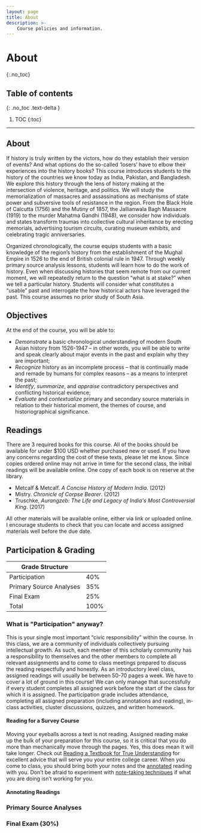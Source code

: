 ```yaml
---
layout: page
title: About
description: >-
    Course policies and information.
---
```


# About
{:.no_toc}

## Table of contents
{: .no_toc .text-delta }

1. TOC
{:toc}

---

## About
If history is truly written by the victors, how do they establish their version of events? And what options do the so-called ‘losers’ have to elbow their experiences into the history books? This course introduces students to the history of the countries we know today as India, Pakistan, and Bangladesh. We explore this history through the lens of history making at the intersection of violence, heritage, and politics. We will study the memorialization of massacres and assassinations as mechanisms of state power and subversive tools of resistance in the region. From the Black Hole of Calcutta (1756) and the Mutiny of 1857, the Jallianwala Bagh Massacre (1919) to the murder Mahatma Gandhi (1948), we consider how individuals and states transform traumas into collective cultural inheritance by erecting memorials, advertising tourism circuits, curating museum exhibits, and celebrating tragic anniversaries.

Organized chronologically, the course equips students with a basic knowledge of the region’s history from the establishment of the Mughal Empire in 1526 to the end of British colonial rule in 1947. Through weekly primary source analysis lessons, students will learn how to do the work of history. Even when discussing histories that seem remote from our current moment, we will repeatedly return to the question “what is at stake?” when we tell a particular history. Students will consider what constitutes a “usable” past and interrogate the how historical actors have leveraged the past. This course assumes no prior study of South Asia.

## Objectives  
At the end of the course, you will be able to:
- _Demonstrate_ a basic chronological understanding of modern South Asian history from 1526-1947 – in other words, you will be able to write and speak clearly about major events in the past and explain why they are important;
- _Recognize_ history as an incomplete process – that is continually made and remade by humans for complex reasons – as a means to interpret the past;
- _Identify_, _summarize_, and _appraise_ contradictory perspectives and conflicting historical evidence; 
- _Evaluate_ and _contextualize_ primary and secondary source materials in relation to their historical moment, the themes of course, and historiographical significance.

## Readings

There are 3 required books for this course. All of the books should be available for under $100 USD whether purchased new or used. If you have any concerns regarding the cost of these texts, please let me know. Since copies ordered online may not arrive in time for the second class, the initial readings will be available online. One copy of each book is on reserve at the library.

- Metcalf & Metcalf. _A Concise History of Modern India_. (2012)
- Mistry. _Chronicle of  Corpse Bearer_. (2012)
- Truschke, _Aurangzeb: The Life and Legacy of India's Most Controversial King_.  (2017)


All other materials will be available online, either via link or uploaded online. I encourage students to check that you can locate and access assigned materials well before the due date. 


## Participation & Grading

| Grade Structure  |   |
|---|---|
| Participation  | 40%  |
|  Primary Source Analyses | 35%  |
| Final Exam  | 25%  |
| Total  |  100% |

### What is "Participation" anyway?
This is your single most important “civic responsibility” within the course. In this class, we are a community of individuals collectively pursuing intellectual growth. As such, each member of this scholarly community has a responsibility to themselves and the other members to complete all relevant assignments and to come to class meetings prepared to discuss the reading respectfully and honestly. As an introductory level class, assigned readings will usually be between 50-70 pages a week. We have to cover a lot of ground in this course! We can only manage that successfully if every student completes all assigned work before the start of the class for which it is assigned. The participation grade includes attendance, completing all assigned preparation (including annotations and reading), in-class activities, cluster discussions, quizzes, and written homework. 

#### Reading for a Survey Course  

Moving your eyeballs across a text is not reading. Assigned reading make up the bulk of your preparation for this course, so it is critical that you do more than mechanically move through the pages. Yes, this does mean it will take longer. Check out [Reading a Textbook for True Understanding](https://www.cornellcollege.edu/academic-support-and-advising/academic-support/study-tips/reading-textbooks.shtml) for excellent advice that will serve you your entire college career. When you come to class, you should bring both your notes and the [annotated](https://learningcenter.unc.edu/tips-and-tools/annotating-texts/) reading with you. Don’t be afraid to experiment with [note-taking techniques](https://learningcenter.unc.edu/tips-and-tools/taking-notes-while-reading/) if what you are doing isn’t working for you. 

#### Annotating Readings 

### Primary Source Analyses

### Final Exam (30%)
